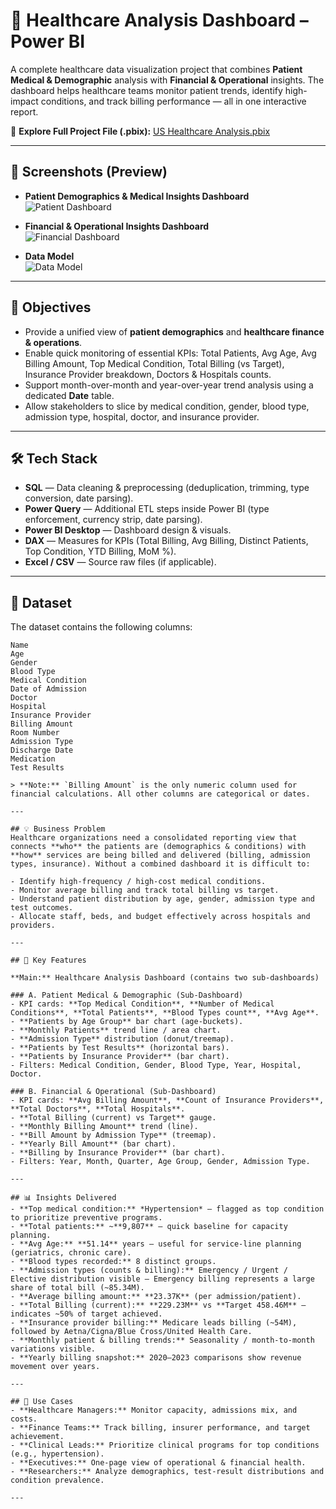 # 🏥 Healthcare Analysis Dashboard – Power BI

A complete healthcare data visualization project that combines **Patient Medical & Demographic** analysis with **Financial & Operational** insights. The dashboard helps healthcare teams monitor patient trends, identify high-impact conditions, and track billing performance — all in one interactive report.

🔗 **Explore Full Project File (.pbix):** [US Healthcare Analysis.pbix](https://github.com/lubhanigola/SQL-Projects/blob/main/Healthcare%20Analysis/Dashboard%20file%20%26%20snapshot/US%20Healtcare%20Analysis.pbix)

---

## 📸 Screenshots (Preview)

- **Patient Demographics & Medical Insights Dashboard**  
  ![Patient Dashboard](https://github.com/lubhanigola/SQL-Projects/blob/main/Healthcare%20Analysis/Dashboard%20file%20%26%20snapshot/Patients%20Demographics%20%26%20Medical%20Dashboard.png)

- **Financial & Operational Insights Dashboard**  
  ![Financial Dashboard](https://github.com/lubhanigola/SQL-Projects/blob/main/Healthcare%20Analysis/Dashboard%20file%20%26%20snapshot/Financial%20%26%20Operational%20Dashboard.png)

- **Data Model**  
  ![Data Model](https://github.com/lubhanigola/SQL-Projects/blob/main/Healthcare%20Analysis/Dashboard%20file%20%26%20snapshot/Data%20Modelling.png)

---

## 🎯 Objectives
- Provide a unified view of **patient demographics** and **healthcare finance & operations**.  
- Enable quick monitoring of essential KPIs: Total Patients, Avg Age, Avg Billing Amount, Top Medical Condition, Total Billing (vs Target), Insurance Provider breakdown, Doctors & Hospitals counts.  
- Support month-over-month and year-over-year trend analysis using a dedicated **Date** table.  
- Allow stakeholders to slice by medical condition, gender, blood type, admission type, hospital, doctor, and insurance provider.

---

## 🛠 Tech Stack
- **SQL** — Data cleaning & preprocessing (deduplication, trimming, type conversion, date parsing).  
- **Power Query** — Additional ETL steps inside Power BI (type enforcement, currency strip, date parsing).  
- **Power BI Desktop** — Dashboard design & visuals.  
- **DAX** — Measures for KPIs (Total Billing, Avg Billing, Distinct Patients, Top Condition, YTD Billing, MoM %).  
- **Excel / CSV** — Source raw files (if applicable).

---

## 📂 Dataset
The dataset contains the following columns:

```text
Name
Age
Gender
Blood Type
Medical Condition
Date of Admission
Doctor
Hospital
Insurance Provider
Billing Amount
Room Number
Admission Type
Discharge Date
Medication
Test Results

> **Note:** `Billing Amount` is the only numeric column used for financial calculations. All other columns are categorical or dates.

---

## 💡 Business Problem
Healthcare organizations need a consolidated reporting view that connects **who** the patients are (demographics & conditions) with **how** services are being billed and delivered (billing, admission types, insurance). Without a combined dashboard it is difficult to:

- Identify high-frequency / high-cost medical conditions.  
- Monitor average billing and track total billing vs target.  
- Understand patient distribution by age, gender, admission type and test outcomes.  
- Allocate staff, beds, and budget effectively across hospitals and providers.

---

## 🔑 Key Features

**Main:** Healthcare Analysis Dashboard (contains two sub-dashboards)

### A. Patient Medical & Demographic (Sub-Dashboard)
- KPI cards: **Top Medical Condition**, **Number of Medical Conditions**, **Total Patients**, **Blood Types count**, **Avg Age**.  
- **Patients by Age Group** bar chart (age-buckets).  
- **Monthly Patients** trend line / area chart.  
- **Admission Type** distribution (donut/treemap).  
- **Patients by Test Results** (horizontal bars).  
- **Patients by Insurance Provider** (bar chart).  
- Filters: Medical Condition, Gender, Blood Type, Year, Hospital, Doctor.

### B. Financial & Operational (Sub-Dashboard)
- KPI cards: **Avg Billing Amount**, **Count of Insurance Providers**, **Total Doctors**, **Total Hospitals**.  
- **Total Billing (current) vs Target** gauge.  
- **Monthly Billing Amount** trend (line).  
- **Bill Amount by Admission Type** (treemap).  
- **Yearly Bill Amount** (bar chart).  
- **Billing by Insurance Provider** (bar chart).  
- Filters: Year, Month, Quarter, Age Group, Gender, Admission Type.

---

## 📊 Insights Delivered
- **Top medical condition:** *Hypertension* — flagged as top condition to prioritize preventive programs.  
- **Total patients:** ~**9,807** — quick baseline for capacity planning.  
- **Avg Age:** **51.14** years — useful for service-line planning (geriatrics, chronic care).  
- **Blood types recorded:** 8 distinct groups.  
- **Admission types (counts & billing):** Emergency / Urgent / Elective distribution visible — Emergency billing represents a large share of total bill (~85.34M).  
- **Average billing amount:** **23.37K** (per admission/patient).  
- **Total Billing (current):** **229.23M** vs **Target 458.46M** — indicates ~50% of target achieved.  
- **Insurance provider billing:** Medicare leads billing (~54M), followed by Aetna/Cigna/Blue Cross/United Health Care.  
- **Monthly patient & billing trends:** Seasonality / month-to-month variations visible.  
- **Yearly billing snapshot:** 2020–2023 comparisons show revenue movement over years.

---

## 🚀 Use Cases
- **Healthcare Managers:** Monitor capacity, admissions mix, and costs.  
- **Finance Teams:** Track billing, insurer performance, and target achievement.  
- **Clinical Leads:** Prioritize clinical programs for top conditions (e.g., hypertension).  
- **Executives:** One-page view of operational & financial health.  
- **Researchers:** Analyze demographics, test-result distributions and condition prevalence.

---
